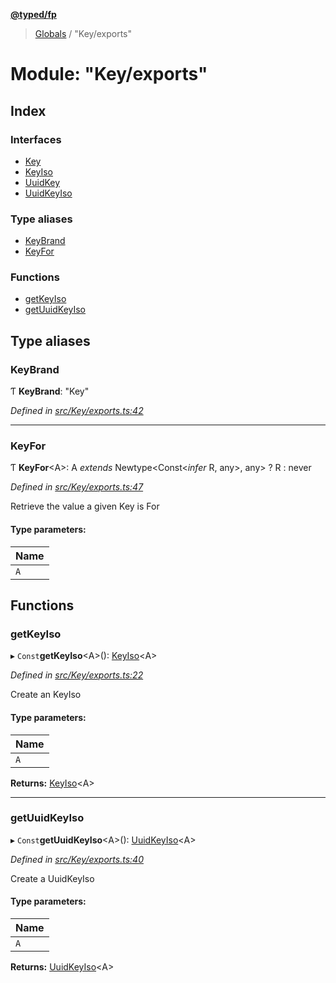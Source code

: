 **[@typed/fp](../README.md)**

> [Globals](../globals.md) / "Key/exports"

# Module: "Key/exports"

## Index

### Interfaces

* [Key](../interfaces/_key_exports_.key.md)
* [KeyIso](../interfaces/_key_exports_.keyiso.md)
* [UuidKey](../interfaces/_key_exports_.uuidkey.md)
* [UuidKeyIso](../interfaces/_key_exports_.uuidkeyiso.md)

### Type aliases

* [KeyBrand](_key_exports_.md#keybrand)
* [KeyFor](_key_exports_.md#keyfor)

### Functions

* [getKeyIso](_key_exports_.md#getkeyiso)
* [getUuidKeyIso](_key_exports_.md#getuuidkeyiso)

## Type aliases

### KeyBrand

Ƭ  **KeyBrand**: \"Key\"

*Defined in [src/Key/exports.ts:42](https://github.com/TylorS/typed-fp/blob/f129829/src/Key/exports.ts#L42)*

___

### KeyFor

Ƭ  **KeyFor**\<A>: A *extends* Newtype\<Const\<*infer* R, any>, any> ? R : never

*Defined in [src/Key/exports.ts:47](https://github.com/TylorS/typed-fp/blob/f129829/src/Key/exports.ts#L47)*

Retrieve the value a given Key is For

#### Type parameters:

Name |
------ |
`A` |

## Functions

### getKeyIso

▸ `Const`**getKeyIso**\<A>(): [KeyIso](../interfaces/_key_exports_.keyiso.md)\<A>

*Defined in [src/Key/exports.ts:22](https://github.com/TylorS/typed-fp/blob/f129829/src/Key/exports.ts#L22)*

Create an KeyIso<A>

#### Type parameters:

Name |
------ |
`A` |

**Returns:** [KeyIso](../interfaces/_key_exports_.keyiso.md)\<A>

___

### getUuidKeyIso

▸ `Const`**getUuidKeyIso**\<A>(): [UuidKeyIso](../interfaces/_key_exports_.uuidkeyiso.md)\<A>

*Defined in [src/Key/exports.ts:40](https://github.com/TylorS/typed-fp/blob/f129829/src/Key/exports.ts#L40)*

Create a UuidKeyIso<A>

#### Type parameters:

Name |
------ |
`A` |

**Returns:** [UuidKeyIso](../interfaces/_key_exports_.uuidkeyiso.md)\<A>
